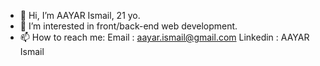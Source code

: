 - 👋 Hi, I’m AAYAR Ismail, 21 yo.
- 👀 I’m interested in front/back-end web development.
- 📫 How to reach me:
       Email : aayar.ismail@gmail.com
       Linkedin : AAYAR Ismail
